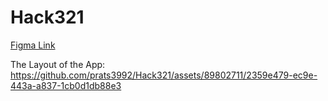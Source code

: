 # Hack321
[Figma Link](https://www.figma.com/file/6bsZ8zNwO03gNXTrSjBh8I/Dating-app---Free-UI-Kit-(Community)?type=design&node-id=1%3A2&mode=design&t=t3Hqqi6u9YJwwNOQ-1)

The Layout of the App:
https://github.com/prats3992/Hack321/assets/89802711/2359e479-ec9e-443a-a837-1cb0d1db88e3

